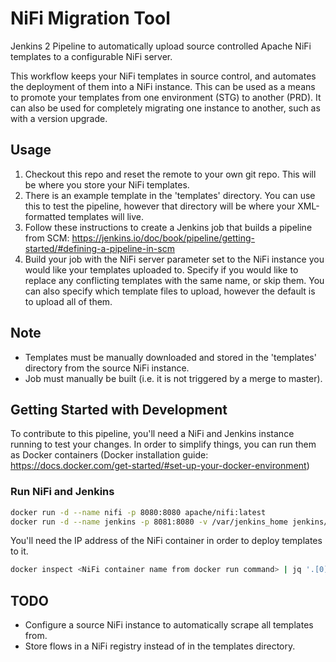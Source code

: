 # NiFi Migration Tool
Jenkins 2 Pipeline to automatically upload source controlled Apache NiFi templates to a configurable NiFi server.

This workflow keeps your NiFi templates in source control, and automates the deployment of them into a NiFi instance. This can be used as a means to promote your templates from one environment (STG) to another (PRD). It can also be used for completely migrating one instance to another, such as with a version upgrade.

## Usage
1) Checkout this repo and reset the remote to your own git repo. This will be where you store your NiFi templates.
2) There is an example template in the 'templates' directory. You can use this to test the pipeline, however that directory will be where your XML-formatted templates will live.
3) Follow these instructions to create a Jenkins job that builds a pipeline from SCM: https://jenkins.io/doc/book/pipeline/getting-started/#defining-a-pipeline-in-scm
4) Build your job with the NiFi server parameter set to the NiFi instance you would like your templates uploaded to. Specify if you would like to replace any conflicting templates with the same name, or skip them. You can also specify which template files to upload, however the default is to upload all of them.

## Note
- Templates must be manually downloaded and stored in the 'templates' directory from the source NiFi instance.
- Job must manually be built (i.e. it is not triggered by a merge to master).

## Getting Started with Development
To contribute to this pipeline, you'll need a NiFi and Jenkins instance running to test your changes. In order to simplify things, you can run them as Docker containers (Docker installation guide: https://docs.docker.com/get-started/#set-up-your-docker-environment)

### Run NiFi and Jenkins
```bash
docker run -d --name nifi -p 8080:8080 apache/nifi:latest
docker run -d --name jenkins -p 8081:8080 -v /var/jenkins_home jenkins/jenkins
```

You'll need the IP address of the NiFi container in order to deploy templates to it.
```bash
docker inspect <NiFi container name from docker run command> | jq '.[0].NetworkSettings.Networks.bridge.IPAddress'
```
  
## TODO
- Configure a source NiFi instance to automatically scrape all templates from.
- Store flows in a NiFi registry instead of in the templates directory.
